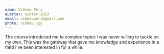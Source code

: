 ```yaml
---
name: Vibhav Peri
quarter: winter-2023
email: vibhavperi@gmail.com
photo: vibhav.jpg
---
```

The course introduced me to complex topics I was never willing to tackle on my own. This was the gateway that gave me knowledge and experience in a field I've been interested in for a while.